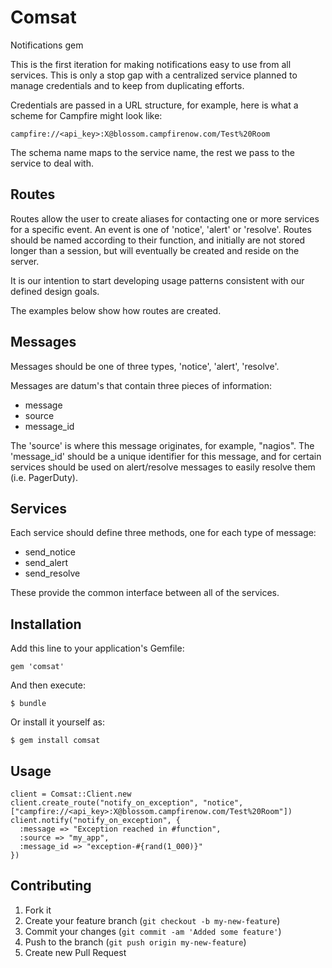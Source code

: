 # Comsat

Notifications gem

This is the first iteration for making notifications easy to use from all
services. This is only a stop gap with a centralized service planned to manage
credentials and to keep from duplicating efforts.

Credentials are passed in a URL structure, for example, here is what a scheme
for Campfire might look like:

    campfire://<api_key>:X@blossom.campfirenow.com/Test%20Room

The schema name maps to the service name, the rest we pass to the service to
deal with.

## Routes

Routes allow the user to create aliases for contacting one or more services
for a specific event. An event is one of 'notice', 'alert' or 'resolve'.
Routes should be named according to their function, and initially are not
stored longer than a session, but will eventually be created and reside on
the server.

It is our intention to start developing usage patterns consistent with our
defined design goals.

The examples below show how routes are created.

## Messages

Messages should be one of three types, 'notice', 'alert', 'resolve'.

Messages are datum's that contain three pieces of information:

* message
* source
* message_id

The 'source' is where this message originates, for example, "nagios". The
'message_id' should be a unique identifier for this message, and for certain
services should be used on alert/resolve messages to easily resolve them (i.e.
PagerDuty).

## Services

Each service should define three methods, one for each type of message:

* send_notice
* send_alert
* send_resolve

These provide the common interface between all of the services.

## Installation

Add this line to your application's Gemfile:

    gem 'comsat'

And then execute:

    $ bundle

Or install it yourself as:

    $ gem install comsat

## Usage

```
client = Comsat::Client.new
client.create_route("notify_on_exception", "notice", ["campfire://<api_key>:X@blossom.campfirenow.com/Test%20Room"])
client.notify("notify_on_exception", {
  :message => "Exception reached in #function",
  :source => "my_app",
  :message_id => "exception-#{rand(1_000)}"
})
```

## Contributing

1. Fork it
2. Create your feature branch (`git checkout -b my-new-feature`)
3. Commit your changes (`git commit -am 'Added some feature'`)
4. Push to the branch (`git push origin my-new-feature`)
5. Create new Pull Request
